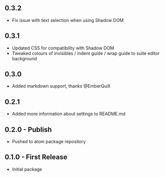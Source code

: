 ## 0.3.2
* Fix issue with text selection when using Shadow DOM

## 0.3.1
* Updated CSS for compatibility with Shadow DOM
* Tweaked colours of invisibles / indent guide / wrap guide to suite editor background

## 0.3.0
* Added markdown support, thanks @EmberQuill

## 0.2.1
* Added more information about settings to README.md

## 0.2.0 - Publish
* Pushed to atom package repository

## 0.1.0 - First Release
* Initial package
